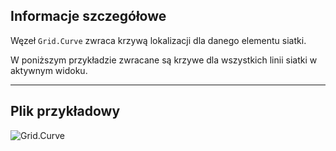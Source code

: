 ## Informacje szczegółowe
Węzeł `Grid.Curve` zwraca krzywą lokalizacji dla danego elementu siatki.

W poniższym przykładzie zwracane są krzywe dla wszystkich linii siatki w aktywnym widoku.
___
## Plik przykładowy

![Grid.Curve](./Revit.Elements.Grid.Curve_img.jpg)
